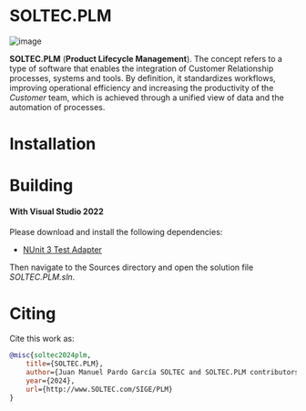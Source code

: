 # SOLTEC.PLM

![image](https://img.shields.io/badge/license-LGPL-3.svg)

**SOLTEC.PLM** (**Product Lifecycle Management**). The concept refers to a type of software that enables the 
integration of Customer Relationship processes, systems and tools. By definition, it standardizes workflows, improving 
operational efficiency and increasing the productivity of the *Customer* team, which is achieved through a unified view 
of data and the automation of processes.

# Installation



# Building



#### With Visual Studio 2022

Please download and install the following dependencies:

- [NUnit 3 Test Adapter](https://marketplace.visualstudio.com/items?itemName=NUnitDevelopers.NUnit3TestAdapter)

Then navigate to the Sources directory and open the solution file
*SOLTEC.PLM.sln*.

# Citing

Cite this work as:

```bibtex
@misc{soltec2024plm,
    title={SOLTEC.PLM},
    author={Juan Manuel Pardo García SOLTEC and SOLTEC.PLM contributors},
    year={2024},
    url={http://www.SOLTEC.com/SIGE/PLM}
}
```

